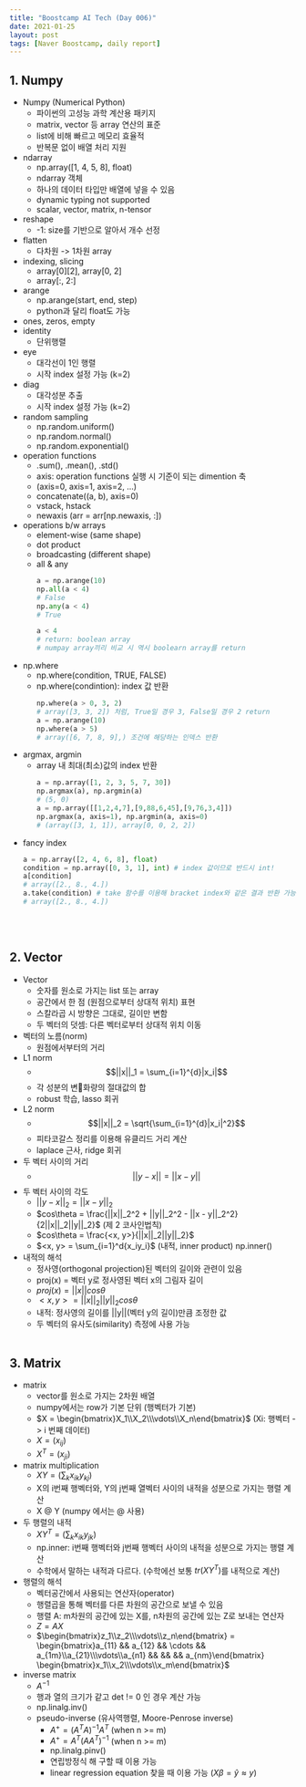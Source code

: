 ```yaml
---
title: "Boostcamp AI Tech (Day 006)"
date: 2021-01-25
layout: post
tags: [Naver Boostcamp, daily report]
---
```


## 1. Numpy

* Numpy (Numerical Python)
    * 파이썬의 고성능 과학 계산용 패키지
    * matrix, vector 등 array 연산의 표준
    * list에 비해 빠르고 메모리 효율적
    * 반복문 없이 배열 처리 지원
* ndarray
    * np.array([1, 4, 5, 8], float)
    * ndarray 객체
    * 하나의 데이터 타입만 배열에 넣을 수 있음
    * dynamic typing not supported
    * scalar, vector, matrix, n-tensor
* reshape
    * -1: size를 기반으로 알아서 개수 선정
* flatten
    * 다차원 -> 1차원 array
* indexing, slicing
    * array[0][2], array[0, 2]
    * array[:, 2:]
* arange
    * np.arange(start, end, step)
    * python과 달리 float도 가능
* ones, zeros, empty
* identity
    * 단위행렬
* eye
    * 대각선이 1인 행렬
    * 시작 index 설정 가능 (k=2)
* diag
    * 대각성분 추출
    * 시작 index 설정 가능 (k=2)
* random sampling
    * np.random.uniform()
    * np.random.normal()
    * np.random.exponential()
* operation functions
    * .sum(), .mean(), .std()
    * axis: operation functions 실행 시 기준이 되는 dimention 축
    * (axis=0, axis=1, axis=2, ...)
    * concatenate((a, b), axis=0)
    * vstack, hstack
    * newaxis (arr = arr[np.newaxis, :])
* operations b/w arrays
    * element-wise (same shape)
    * dot product
    * broadcasting (different shape)
    * all & any
        ```python
        a = np.arange(10)
        np.all(a < 4)
        # False
        np.any(a < 4)
        # True
        
        a < 4
        # return: boolean array
        # numpay array끼리 비교 시 역시 boolearn array를 return
        ```
* np.where
    * np.where(condition, TRUE, FALSE)
    * np.where(condintion): index 값 반환
        ```python
        np.where(a > 0, 3, 2)
        # array([3, 3, 2]) 처럼, True일 경우 3, False일 경우 2 return
        a = np.arange(10)
        np.where(a > 5)
        # array([6, 7, 8, 9],) 조건에 해당하는 인덱스 반환
        ```
* argmax, argmin
    * array 내 최대(최소)값의 index 반환
        ```python
        a = np.array([1, 2, 3, 5, 7, 30])
        np.argmax(a), np.argmin(a)
        # (5, 0)
        a = np.array([[1,2,4,7],[9,88,6,45],[9,76,3,4]])
        np.argmax(a, axis=1), np.argmin(a, axis=0)
        # (array([3, 1, 1]), array[0, 0, 2, 2])
        ```
* fancy index
    ```python
    a = np.array([2, 4, 6, 8], float)
    condition = np.array([0, 3, 1], int) # index 값이므로 반드시 int!
    a[condition]
    # array([2., 8., 4.])
    a.take(condition) # take 함수를 이용해 bracket index와 같은 결과 반환 가능
    # array([2., 8., 4.])
    ```
<br><br>

## 2. Vector

* Vector
    * 숫자를 원소로 가지는 list 또는 array
    * 공간에서 한 점 (원점으로부터 상대적 위치) 표현
    * 스칼라곱 시 방향은 그대로, 길이만 변함
    * 두 벡터의 덧셈: 다른 벡터로부터 상대적 위치 이동
* 벡터의 노름(norm)
    * 원점에서부터의 거리
* L1 norm
    * $$||x||_1 = \sum_{i=1}^{d}|x_i|$$
    * 각 성분의 변화량의 절대값의 합
    * robust 학습, lasso 회귀
* L2 norm
    * $$||x||_2 = \sqrt{\sum_{i=1}^{d}|x_i|^2}$$
    * 피타코갈스 정리를 이용해 유클리드 거리 계산
    * laplace 근사, ridge 회귀
* 두 벡터 사이의 거리
    * $$||y - x|| = ||x - y||$$
* 두 벡터 사이의 각도
    * $||y - x||_2 = ||x - y||_2$
    * $cos\theta = \frac{||x||_2^2 + ||y||_2^2 - ||x - y||_2^2}{2||x||_2||y||_2}$ (제 2 코사인법칙)
    * $cos\theta = \frac{<x, y>}{||x||_2||y||_2}$
    * $<x, y> = \sum_{i=1}^d{x_iy_i}$ (내적, inner product) np.inner()
* 내적의 해석
    * 정사영(orthogonal projection)된 벡터의 길이와 관련이 있음
    * proj(x) = 벡터 y로 정사영된 벡터 x의 그림자 길이
    * $proj(x) = ||x||cos\theta$
    * $<x, y> = ||x||_2||y||_2cos\theta$
    * 내적: 정사영의 길이를 ||y||(벡터 y의 길이)만큼 조정한 값
    * 두 벡터의 유사도(similarity) 측정에 사용 가능
<br><br>

## 3. Matrix

* matrix
    * vector를 원소로 가지는 2차원 배열
    * numpy에서는 row가 기본 단위 (행벡터가 기본)
    * $X = \begin{bmatrix}X_1\\X_2\\\vdots\\X_n\end{bmatrix}$ (Xi: 행벡터 -> i 번째 데이터)
    * $X = (x_{ij})$
    * $X^T = (x_{ji})$
* matrix multiplication
    * $XY = \Big(\sum_kx_{ik}y_{kj}\Big)$
    * X의 i번째 행벡터와, Y의 j번째 열벡터 사이의 내적을 성분으로 가지는 행렬 계산
    * X @ Y (numpy 에서는 @ 사용)
* 두 행렬의 내적
    * $XY^T = \Big(\sum_kx_{ik}y_{jk}\Big)$
    * np.inner: i번째 행벡터와 j번째 행벡터 사이의 내적을 성분으로 가지는 행렬 계산
    * 수학에서 말하는 내적과 다르다. (수학에선 보통 $tr(XY^T)$를 내적으로 계산)
* 행렬의 해석
    * 벡터공간에서 사용되는 연산자(operator)
    * 행렬곱을 통해 벡터를 다른 차원의 공간으로 보낼 수 있음
    * 행렬 A: m차원의 공간에 있는 X를, n차원의 공간에 있는 Z로 보내는 연산자
    * $Z = AX$
    * $\begin{bmatrix}z_1\\z_2\\\vdots\\z_n\end{bmatrix} = \begin{bmatrix}a_{11} && a_{12} && \cdots && a_{1m}\\a_{21}\\\vdots\\a_{n1} && && && a_{nm}\end{bmatrix} \begin{bmatrix}x_1\\x_2\\\vdots\\x_m\end{bmatrix}$
* inverse matrix
    * $A^{-1}$
    * 행과 열의 크기가 같고 det != 0 인 경우 계산 가능
    * np.linalg.inv()
    * pseudo-inverse (유사역행렬, Moore-Penrose inverse)
        * $A^+ = (A^TA)^{-1}A^T$ (when n >= m)
        * $A^+ = A^T(AA^T)^{-1}$ (when n >= m)
        * np.linalg.pinv()
        * 연립방정식 해 구할 때 이용 가능
        * linear regression equation 찾을 때 이용 가능 ($X\beta = \hat{y} \approx y$)
<br><br>
